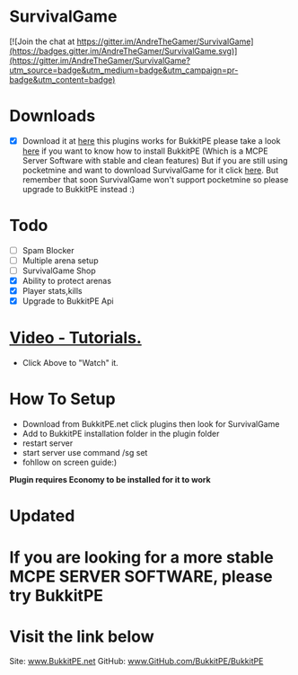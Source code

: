 # SurvivalGame
[![Join the chat at https://gitter.im/AndreTheGamer/SurvivalGame](https://badges.gitter.im/AndreTheGamer/SurvivalGame.svg)](https://gitter.im/AndreTheGamer/SurvivalGame?utm_source=badge&utm_medium=badge&utm_campaign=pr-badge&utm_content=badge)

# Downloads
- [x] Download it at [here](https://forums.bukkitpe.net/index.php?plugins/survivalgame.5/) this plugins works for BukkitPE please take a look [here](https://www.bukkitpe.net/) if you want to know how to install BukkitPE (Which is a MCPE Server Software with stable and clean features) But if you are still using pocketmine and want to download SurvivalGame for it click [here](https://github.com/andrethegamer/survivalgame/release). But remember that soon SurvivalGame won't support pocketmine so please upgrade to BukkitPE instead :) 

# Todo
- [ ] Spam Blocker
- [ ] Multiple arena setup
- [ ] SurvivalGame Shop
- [x] Ability to protect arenas
- [x] Player stats,kills
- [x] Upgrade to BukkitPE Api
 
# [Video - Tutorials.](https://youtu.be/eOHb7NfIM24)
 - Click Above to "Watch" it.

# How To Setup
- Download from BukkitPE.net click plugins then look for SurvivalGame
- Add to BukkitPE installation folder in the plugin folder
- restart server
- start server use command /sg set
- fohllow on screen guide:)


**Plugin requires Economy to be installed for it to work**

# Updated
If you are looking for a more stable MCPE SERVER SOFTWARE, please try BukkitPE
=
 Visit the link below
=
Site: www.BukkitPE.net
GitHub: www.GitHub.com/BukkitPE/BukkitPE

